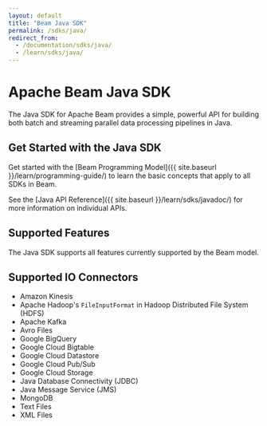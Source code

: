 ```yaml
---
layout: default
title: "Beam Java SDK"
permalink: /sdks/java/
redirect_from: 
  - /documentation/sdks/java/
  - /learn/sdks/java/
---
```

# Apache Beam Java SDK

The Java SDK for Apache Beam provides a simple, powerful API for building both batch and streaming parallel data processing pipelines in Java. 


## Get Started with the Java SDK

Get started with the [Beam Programming Model]({{ site.baseurl }}/learn/programming-guide/) to learn the basic concepts that apply to all SDKs in Beam.

See the [Java API Reference]({{ site.baseurl }}/learn/sdks/javadoc/) for more information on individual APIs.


## Supported Features

The Java SDK supports all features currently supported by the Beam model.


## Supported IO Connectors

* Amazon Kinesis
* Apache Hadoop's `FileInputFormat` in Hadoop Distributed File System (HDFS)
* Apache Kafka
* Avro Files
* Google BigQuery
* Google Cloud Bigtable
* Google Cloud Datastore
* Google Cloud Pub/Sub
* Google Cloud Storage
* Java Database Connectivity (JDBC)
* Java Message Service (JMS)
* MongoDB
* Text Files
* XML Files


